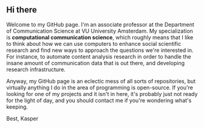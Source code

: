 ## Hi there

Welcome to my GitHub page. I'm an associate professor at the Department of Communication Science at VU University Amsterdam. My specialization is **computational communication science**, which roughly means that I like to think about how we can use computers to enhance social scientific research and find new ways to approach the questions we're interested in. For instance, to automate content analysis research in order to handle the insane amount of communication data that is out there, and developing research infrastructure.

Anyway, my GitHub page is an eclectic mess of all sorts of repositories, but virtually anything I do in the area of programming is open-source. If you're looking for one of my projects and it isn't in here, it's probably just not ready for the light of day, and you should contact me if you're wondering what's keeping.

Best,
Kasper
